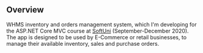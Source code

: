 ## Overview
WHMS inventory and orders management system, which I'm developing for the ASP.NET Core MVC course at [SoftUni](https://softuni.bg/) (September-December 2020). The app is designed to be used by E-Commerce or retail businesses, to manage their available inventory, sales and purchase orders. 
